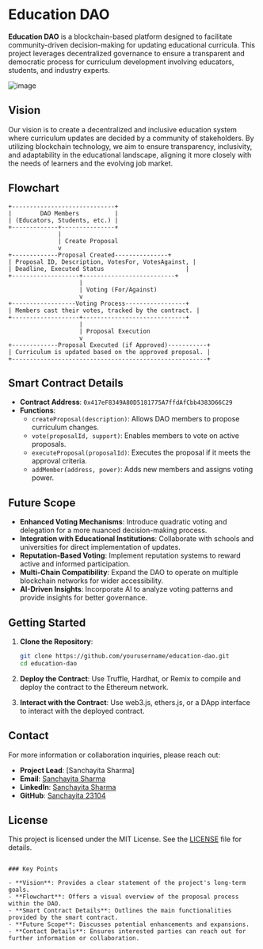 
# Education DAO

**Education DAO** is a blockchain-based platform designed to facilitate community-driven decision-making for updating educational curricula. This project leverages decentralized governance to ensure a transparent and democratic process for curriculum development involving educators, students, and industry experts.

![image](https://github.com/user-attachments/assets/5f3b40b4-fa05-4168-8239-ae20ad1e8c74)


## Vision

Our vision is to create a decentralized and inclusive education system where curriculum updates are decided by a community of stakeholders. By utilizing blockchain technology, we aim to ensure transparency, inclusivity, and adaptability in the educational landscape, aligning it more closely with the needs of learners and the evolving job market.

## Flowchart

```plaintext
+-----------------------------+
|        DAO Members          |
| (Educators, Students, etc.) |
+-------------+---------------+
              |
              | Create Proposal
              v
+-------------Proposal Created---------------+
| Proposal ID, Description, VotesFor, VotesAgainst, |
| Deadline, Executed Status                       |
+-------------------+--------------------------+
                    |
                    | Voting (For/Against)
                    v
+------------------Voting Process-----------------+
| Members cast their votes, tracked by the contract. |
+-------------------+-----------------------------+
                    |
                    | Proposal Execution
                    v
+-------------Proposal Executed (if Approved)-----------+
| Curriculum is updated based on the approved proposal. |
+-------------------------------------------------------+
```

## Smart Contract Details

- **Contract Address**: `0x417eF8349A80D5181775A7ffdAfCbb4383D66C29`
- **Functions**:
  - `createProposal(description)`: Allows DAO members to propose curriculum changes.
  - `vote(proposalId, support)`: Enables members to vote on active proposals.
  - `executeProposal(proposalId)`: Executes the proposal if it meets the approval criteria.
  - `addMember(address, power)`: Adds new members and assigns voting power.

## Future Scope

- **Enhanced Voting Mechanisms**: Introduce quadratic voting and delegation for a more nuanced decision-making process.
- **Integration with Educational Institutions**: Collaborate with schools and universities for direct implementation of updates.
- **Reputation-Based Voting**: Implement reputation systems to reward active and informed participation.
- **Multi-Chain Compatibility**: Expand the DAO to operate on multiple blockchain networks for wider accessibility.
- **AI-Driven Insights**: Incorporate AI to analyze voting patterns and provide insights for better governance.

## Getting Started

1. **Clone the Repository**:
   ```bash
   git clone https://github.com/yourusername/education-dao.git
   cd education-dao
   ```

2. **Deploy the Contract**:
   Use Truffle, Hardhat, or Remix to compile and deploy the contract to the Ethereum network.

3. **Interact with the Contract**:
   Use web3.js, ethers.js, or a DApp interface to interact with the deployed contract.

## Contact

For more information or collaboration inquiries, please reach out:
- **Project Lead**: [Sanchayita Sharma]
- **Email**: [Sanchayita Sharma](mailto:sanchayita23104@gmail.com)
- **LinkedIn**: [Sanchayita Sharma](https://www.linkedin.com/in/sanchayita-sharma-103370244/)
- **GitHub**: [Sanchayita 23104](https://github.com/Sanchayita23104)

## License

This project is licensed under the MIT License. See the [LICENSE](LICENSE) file for details.
```

### Key Points

- **Vision**: Provides a clear statement of the project's long-term goals.
- **Flowchart**: Offers a visual overview of the proposal process within the DAO.
- **Smart Contract Details**: Outlines the main functionalities provided by the smart contract.
- **Future Scope**: Discusses potential enhancements and expansions.
- **Contact Details**: Ensures interested parties can reach out for further information or collaboration.


